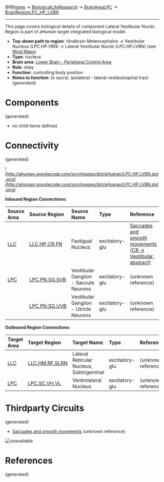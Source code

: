 @@[Home](Home.md) -> [BiologicalLifeResearch](BiologicalLifeResearch.md) -> [BrainAreaLPC](BrainAreaLPC.md) -> [BrainRegionLPC\_HP\_LVBN](BrainRegionLPC_HP_LVBN.md)

---


This page covers biological details of component Lateral Vestibular Nuclei.
Region is part of aHuman target integrated biological model.

  * **Top-down path to region**: Hindbrain Metencephalon -> Vestibular Nucleus (LPC.HP.VBN) -> Lateral Vestibular Nuclei (LPC.HP.LVBN) (see [Mind Maps](OverallMindMaps.md))
  * **Type**: nucleus
  * **Brain area**: [Lower Brain - Peripheral Control Area](BrainAreaLPC.md)
  * **Role**: relay
  * **Function**: controlling body position
  * **Notes to function**: to sacral, ipsilateral - lateral vestibulospinal tract
(generated)
# Components #
(generated)


  * no child items defined

# Connectivity #
(generated)


![http://ahuman.googlecode.com/svn/images/dot/aHuman/LPC.HP.LVBN.dot.png](http://ahuman.googlecode.com/svn/images/dot/aHuman/LPC.HP.LVBN.dot.png)

**Inbound Region Connections:**

| **Source Area** | **Source Region** | **Source Name** | **Type** | **Reference** |
|:----------------|:------------------|:----------------|:---------|:--------------|
| [LLC](BrainAreaLLC.md) | [LLC.HP.CR.FN](BrainRegionLLC_HP_CR_FN.md) | Fastigual Nucleus | excitatory-glu | [Saccades and smooth movements (CR -> Vestibular, abstract)](http://ahuman.googlecode.com/svn/images/wiki/research/biomodel/saccades.jpg) |
| [LPC](BrainAreaLPC.md) | [LPC.PN.SG.SVB](BrainRegionLPC_PN_SG_SVB.md) | Vestibular Ganglion - Saccule Neurons | excitatory-glu | (unknown reference) |
|                 | [LPC.PN.SG.UVB](BrainRegionLPC_PN_SG_UVB.md) | Vestibular Ganglion - Utricle Neurons | excitatory-glu | (unknown reference) |

**Outbound Region Connections:**

| **Target Area** | **Target Region** | **Target Name** | **Type** | **Reference** |
|:----------------|:------------------|:----------------|:---------|:--------------|
| [LLC](BrainAreaLLC.md) | [LLC.HM.RF.SLRN](BrainRegionLLC_HM_RF_SLRN.md) | Lateral Reticular Nucleus, Subtrigeminal | excitatory-glu | (unknown reference) |
| [LPC](BrainAreaLPC.md) | [LPC.SC.VH.VL](BrainRegionLPC_SC_VH_VL.md) | Ventrolateral Nucleus | excitatory-glu | (unknown reference) |

# Thirdparty Circuits #
(generated)

  * [Saccades and smooth movements](http://ahuman.googlecode.com/svn/images/wiki/research/biomodel/saccades.jpg) (unknown reference)

<img src='http://ahuman.googlecode.com/svn/images/wiki/research/biomodel/saccades.jpg' alt='unavailable'>


<h1>References</h1>
(generated)<br>
<br>
